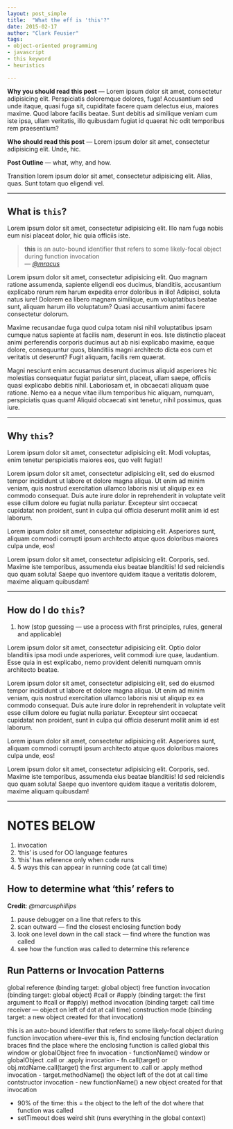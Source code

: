 ```yaml
---
layout: post_simple
title:  "What the eff is 'this'?"
date: 2015-02-17
author: "Clark Feusier"
tags:
- object-oriented programming
- javascript
- this keyword
- heuristics

---
```


**Why you should read this post** &mdash; Lorem ipsum dolor sit amet, consectetur adipisicing elit. Perspiciatis doloremque dolores, fuga! Accusantium sed unde itaque, quasi fuga sit, cupiditate facere quam delectus eius, maiores maxime. Quod labore facilis beatae. Sunt debitis ad similique veniam cum iste ipsa, ullam veritatis, illo quibusdam fugiat id quaerat hic odit temporibus rem praesentium?

**Who should read this post** &mdash; Lorem ipsum dolor sit amet, consectetur adipisicing elit. Unde, hic.

**Post Outline** &mdash; what, why, and how.

Transition lorem ipsum dolor sit amet, consectetur adipisicing elit. Alias, quas. Sunt totam quo eligendi vel.

---

## What is `this`?

Lorem ipsum dolor sit amet, consectetur adipisicing elit. Illo nam fuga nobis eum nisi placeat dolor, hic quia officiis iste.

<blockquote>
  <strong>this</strong> is an auto-bound identifier that refers to some likely-focal object during function invocation<br />
  &mdash; <a href="http://twitter.com/mracus" target="_blank"><em>@mracus</em></a>
</blockquote>

Lorem ipsum dolor sit amet, consectetur adipisicing elit. Quo magnam ratione assumenda, sapiente eligendi eos ducimus, blanditiis, accusantium explicabo rerum rem harum expedita error doloribus in illo! Adipisci, soluta natus iure! Dolorem ea libero magnam similique, eum voluptatibus beatae sunt, aliquam harum illo voluptatum? Quasi accusantium animi facere consectetur dolorum.

Maxime recusandae fuga quod culpa totam nisi nihil voluptatibus ipsam cumque natus sapiente at facilis nam, deserunt in eos. Iste distinctio placeat animi perferendis corporis ducimus aut ab nisi explicabo maxime, eaque dolore, consequuntur quos, blanditiis magni architecto dicta eos cum et veritatis ut deserunt? Fugit aliquam, facilis rem quaerat.

Magni nesciunt enim accusamus deserunt ducimus aliquid asperiores hic molestias consequatur fugiat pariatur sint, placeat, ullam saepe, officiis quasi explicabo debitis nihil. Laboriosam et, in obcaecati aliquam quae ratione. Nemo ea a neque vitae illum temporibus hic aliquam, numquam, perspiciatis quas quam! Aliquid obcaecati sint tenetur, nihil possimus, quas iure.

---

## Why `this`?

Lorem ipsum dolor sit amet, consectetur adipisicing elit. Modi voluptas, enim tenetur perspiciatis maiores eos, quo velit fugiat!

Lorem ipsum dolor sit amet, consectetur adipisicing elit, sed do eiusmod
tempor incididunt ut labore et dolore magna aliqua. Ut enim ad minim veniam,
quis nostrud exercitation ullamco laboris nisi ut aliquip ex ea commodo
consequat. Duis aute irure dolor in reprehenderit in voluptate velit esse
cillum dolore eu fugiat nulla pariatur. Excepteur sint occaecat cupidatat non
proident, sunt in culpa qui officia deserunt mollit anim id est laborum.

Lorem ipsum dolor sit amet, consectetur adipisicing elit. Asperiores sunt, aliquam commodi corrupti ipsum architecto atque quos doloribus maiores culpa unde, eos!

Lorem ipsum dolor sit amet, consectetur adipisicing elit. Corporis, sed. Maxime iste temporibus, assumenda eius beatae blanditiis! Id sed reiciendis quo quam soluta! Saepe quo inventore quidem itaque a veritatis dolorem, maxime aliquam quibusdam!

---

## How do I do `this`?

1. how (stop guessing &mdash; use a process with first principles, rules, general and applicable)

Lorem ipsum dolor sit amet, consectetur adipisicing elit. Optio dolor blanditiis ipsa modi unde asperiores, velit commodi iure quae, laudantium. Esse quia in est explicabo, nemo provident deleniti numquam omnis architecto beatae.

Lorem ipsum dolor sit amet, consectetur adipisicing elit, sed do eiusmod
tempor incididunt ut labore et dolore magna aliqua. Ut enim ad minim veniam,
quis nostrud exercitation ullamco laboris nisi ut aliquip ex ea commodo
consequat. Duis aute irure dolor in reprehenderit in voluptate velit esse
cillum dolore eu fugiat nulla pariatur. Excepteur sint occaecat cupidatat non
proident, sunt in culpa qui officia deserunt mollit anim id est laborum.

Lorem ipsum dolor sit amet, consectetur adipisicing elit. Asperiores sunt, aliquam commodi corrupti ipsum architecto atque quos doloribus maiores culpa unde, eos!

Lorem ipsum dolor sit amet, consectetur adipisicing elit. Corporis, sed. Maxime iste temporibus, assumenda eius beatae blanditiis! Id sed reiciendis quo quam soluta! Saepe quo inventore quidem itaque a veritatis dolorem, maxime aliquam quibusdam!

---


# NOTES BELOW

1. invocation
1. ‘this’ is used for OO language features
1. ‘this’ has reference only when code runs
1. 5 ways this can appear in running code (at call time)

## How to determine what ‘this’ refers to

**Credit**: *@marcusphillips*

1. pause debugger on a line that refers to this
1. scan outward — find the closest enclosing function body
1. look one level down in the call stack — find where the function was called
1. see how the function was called to determine this reference

## Run Patterns or Invocation Patterns

<script src="https://gist.github.com/Cfeusier/a8bba391fcfe744bc6db.js"></script>

global reference (binding target: global object)
free function invocation (binding target: global object)
#call or #apply (binding target: the first argument to #call or #apply)
method invocation (binding target: call time receiver — object on left of dot at call time)
construction mode (binding target: a new object created for that invocation)

this is an auto-bound identifier that refers to some likely-focal object during function invocation
where-ever this is, find enclosing function declaration braces
find the place where the enclosing function is called
global this
window or globalObject
free fn invocation - functionName()
window or globalObject
.call or .apply invocation - fn.call(target) or obj.mtdName.call(target)
the first argument to .call or .apply
method invocation - target.methodName()
the object left of the dot at call time
contstructor invocation - new functionName()
a new object created for that invocation


- 90% of the time: this  = the object to the left of the dot where that function was called
- setTimeout does weird shit (runs everything in the global context)
